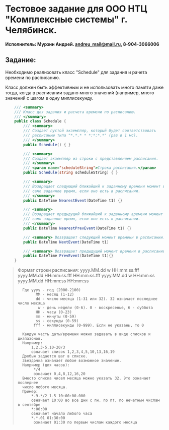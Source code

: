 ﻿# Тестовое задание для ООО НТЦ "Комплексные системы" г. Челябинск.

**Исполнитель: Мурзин Андрей. andreu_mail@mail.ru, 8-904-3066006**


## Задание:

Необходимо реализовать класс "Schedule" для задания и рачета времени по расписанию.

Класс должен быть эффективным и не использовать много памяти даже тогда, 
когда в расписании задано много значений (например, много значений с шагом в одну миллисекунду.

```c#
	/// <summary>
	/// Класс для задания и расчета времени по расписанию.
	/// </summary>
	public class Schedule {
		/// <summary>
		/// Создает пустой экземпляр, который будет соответствовать
		/// расписанию типа "*.*.* * *:*:*.*" (раз в 1 мс).
		/// </summary>
		public Schedule() {	}

		/// <summary>
		/// Создает экземпляр из строки с представлением расписания.
		/// </summary>
		/// <param name="scheduleString">Строка расписания.</param>
		public Schedule(string scheduleString) { }

		/// <summary>
		/// Возвращает следующий ближайший к заданному времени момент в расписании или
		/// само заданное время, если оно есть в расписании.
		/// </summary>
		public DateTime NearestEvent(DateTime t1) {}

		/// <summary>
		/// Возвращает предыдущий ближайший к заданному времени момент в расписании или
		/// само заданное время, если оно есть в расписании.
		/// </summary>
		public DateTime NearestPrevEvent(DateTime t1) {}

		/// <summary> Возвращает следующий момент времени в расписании. </summary>
		public DateTime NextEvent(DateTime t1)	

		/// <summary> Возвращает предыдущий момент времени в расписании. </summary>
		public DateTime PrevEvent(DateTime t1){}
	}
```		

>	Формат строки расписания:
>		yyyy.MM.dd w HH:mm:ss.fff
>		yyyy.MM.dd HH:mm:ss.fff
>		HH:mm:ss.fff
>		yyyy.MM.dd w HH:mm:ss
>		yyyy.MM.dd HH:mm:ss
>		HH:mm:ss
>		
>		Где yyyy - год (2000-2100)
>			  MM - месяц (1-12)
>			  dd - число месяца (1-31 или 32). 32 означает последнее число месяца
>			   w - день недели (0-6). 0 - воскресенье, 6 - суббота
>			  HH - часы (0-23)
>			  mm - минуты (0-59)
>			  ss - секунды (0-59)
>			 fff - миллисекунды (0-999). Если не указаны, то 0
>		
>		Каждую часть даты/времени можно задавать в виде списков и диапазонов.
>		Например:
>			1,2,3-5,10-20/3
>			означает список 1,2,3,4,5,10,13,16,19
>		Дробью задается шаг в списке.
>		Звездочка означает любое возможное значение.
>		Например (для часов):
>			 */4
>			 означает 0,4,8,12,16,20
>		Вместо списка чисел месяца можно указать 32. Это означает последнее
>		число любого месяца.
>		Пример:
>			*.9.*/2 1-5 10:00:00.000
>			означает 10:00 во все дни с пн. по пт. по нечетным числам в сентябре
>			*:00:00
>			означает начало любого часа
>			*.*.01 01:30:00
>			 означает 01:30 по первым числам каждого месяца
